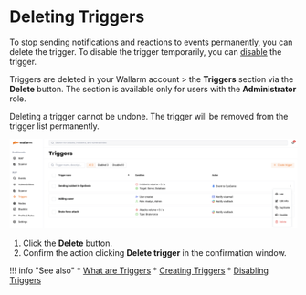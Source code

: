 # Deleting Triggers

To stop sending notifications and reactions to events permanently, you can delete the trigger. To disable the trigger temporarily, you can [disable](disable-trigger.md) the trigger.

Triggers are deleted in your Wallarm account > the **Triggers** section via the **Delete** button. The section is available only for users with the **Administrator** role.

Deleting a trigger cannot be undone. The trigger will be removed from the trigger list permanently.

![!Deleting a trigger](../../images/user-guides/triggers/disable-delete-trigger.png)

1. Click the **Delete** button.
2. Confirm the action clicking **Delete trigger** in the confirmation window.

!!! info "See also"
    * [What are Triggers](triggers.md)
    * [Creating Triggers](create-trigger.md)
    * [Disabling Triggers](disable-trigger.md)
